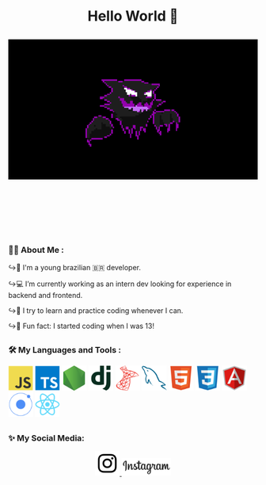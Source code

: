 <h1 align='center'> Hello World 👋</h1>

<h2></h2>

<div name='image' align='center'>
  <img src='haunter.gif' style='margin-bottom:100px'>
</div>

<h2></h2>

### 👩‍💻 About Me : 

↪️🦎 I'm a young brazilian 🇧🇷 developer. 

↪️💻 I’m currently working as an intern dev looking for experience in backend and frontend. 

↪️🔱 I try to learn and practice coding ​​whenever I can.

↪️🚀 Fun fact: I started coding when I was 13!

<h2></h2>

### 🛠️ My Languages and Tools :

<div name='language_icons'>
  <img src='https://github.com/devicons/devicon/blob/master/icons/javascript/javascript-original.svg' style='width:50px'>
  <img src='https://github.com/devicons/devicon/blob/master/icons/typescript/typescript-original.svg' style='width:50px'>
  <img src='https://github.com/devicons/devicon/blob/master/icons/nodejs/nodejs-original.svg' style='width:50px'>
  <img src='https://github.com/devicons/devicon/blob/master/icons/django/django-plain.svg' style='width:50px'>
  <img src='https://github.com/devicons/devicon/blob/master/icons/microsoftsqlserver/microsoftsqlserver-plain.svg' style='width:50px'>
  <img src='https://github.com/devicons/devicon/blob/master/icons/mysql/mysql-original.svg' style='width:50px'>
  <img src='https://github.com/devicons/devicon/blob/master/icons/html5/html5-original.svg' style='width:50px'>
  <img src='https://github.com/devicons/devicon/blob/master/icons/css3/css3-original.svg' style='width:50px'>
  <img src='https://github.com/devicons/devicon/blob/master/icons/angularjs/angularjs-original.svg' style='width:50px'>
  <img src='https://github.com/devicons/devicon/blob/master/icons/ionic/ionic-original.svg' style='width:50px'>
  <img src='https://github.com/devicons/devicon/blob/master/icons/react/react-original.svg' style='width:50px'>
</div>

<h2></h2>

### ✨ My Social Media:

<div id='badges' align='center'>
    <a href='https://www.instagram.com/lai_sprndl/' target="_blank">
      <img src='instagram_icon.png.png' style='width:50px'>
      <img src='instagramtxt.png.png' style='width:100px'>
    </a>
</div>

